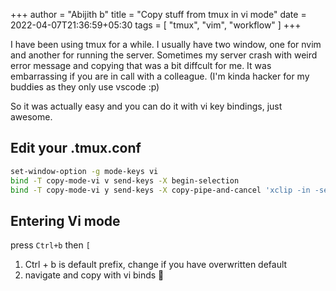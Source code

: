 +++
author = "Abijith b"
title =  "Copy stuff from tmux in vi mode"
date = 2022-04-07T21:36:59+05:30
tags = [
    "tmux",
    "vim",
	"workflow"
]
+++

I have been using tmux for a while. I usually have two window, one for nvim
and another for running the server. Sometimes my server crash with weird
error message and copying that was a bit diffcult for me. It was embarrassing
if you are in call with a colleague. (I'm kinda hacker for my buddies as they
only use vscode :p)

So it was actually easy and you can do it with vi key bindings, just awesome.

## Edit your .tmux.conf

```sh
set-window-option -g mode-keys vi
bind -T copy-mode-vi v send-keys -X begin-selection
bind -T copy-mode-vi y send-keys -X copy-pipe-and-cancel 'xclip -in -selection clipboard'
```

## Entering Vi mode

press `Ctrl+b` then `[`

1. Ctrl + b is default prefix, change if you have overwritten default
2. navigate and copy with vi binds  🎉
